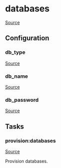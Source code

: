 <!-- DO NOT EDIT THIS FILE! -->
<!-- Instead edit recipe/provision/databases.php -->
<!-- Then run bin/docgen -->

# databases

[Source](/recipe/provision/databases.php)




## Configuration
### db_type
[Source](https://github.com/deployphp/deployer/blob/master/recipe/provision/databases.php#L4)





### db_name
[Source](https://github.com/deployphp/deployer/blob/master/recipe/provision/databases.php#L14)





### db_password
[Source](https://github.com/deployphp/deployer/blob/master/recipe/provision/databases.php#L18)






## Tasks

### provision:databases
[Source](https://github.com/deployphp/deployer/blob/master/recipe/provision/databases.php#L23)

Provision databases.




